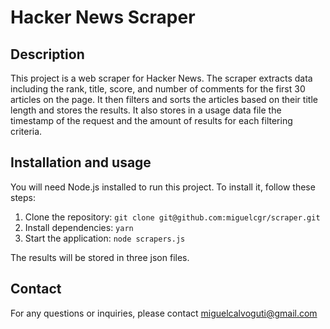 # Hacker News Scraper

## Description

This project is a web scraper for Hacker News. The scraper extracts data including the rank, title, score, and number of comments for the first 30 articles on the page. It then filters and sorts the articles based on their title length and stores the results. It also stores in a usage data file the timestamp of the request and the amount of results for each filtering criteria.

## Installation and usage

You will need Node.js installed to run this project. To install it, follow these steps:

1. Clone the repository: `git clone git@github.com:miguelcgr/scraper.git`
2. Install dependencies: `yarn`
3. Start the application: `node scrapers.js`

The results will be stored in three json files.

## Contact

For any questions or inquiries, please contact miguelcalvoguti@gmail.com

